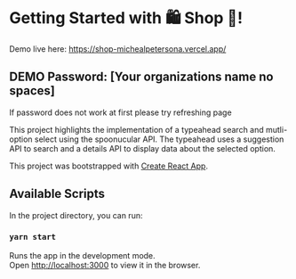 # Getting Started with 🛍️ Shop 🛒!

Demo live here: https://shop-michealpetersona.vercel.app/

## DEMO Password: [Your organizations name no spaces]
If password does not work at first please try refreshing page

This project highlights the implementation of a typeahead search and mutli-option select using the spoonucular API. The typeahead uses a suggestion API to search and a details API to display data about the selected option.

This project was bootstrapped with [Create React App](https://github.com/facebook/create-react-app).

## Available Scripts

In the project directory, you can run:

### `yarn start`

Runs the app in the development mode.\
Open [http://localhost:3000](http://localhost:3000) to view it in the browser.
